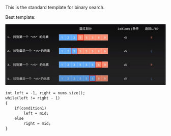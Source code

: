 This is the standard template for binary search.

Best template:


                                        
![binary_search](https://github.com/XunOuyang/LeetCode/blob/master/Binary_Search/image/binary_search.jpg)
```
int left = -1, right = nums.size();
while(left != right - 1)
{
    if(condition1)
        left = mid;
    else
        right = mid;
}
```
